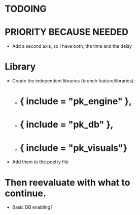 
# TODOING

# PRIORITY BECAUSE NEEDED
- Add a second axis, so I have both, the time and the delay 

# Library
- Create the independent libraries (branch feature/libraries): 
  - #	{ include = "pk_engine" },
  - #	{ include = "pk_db" },
  - #    { include = "pk_visuals"}

- Add them to the poetry file 

# Then reevaluate with what to continue. 
  - Basic DB enabling? 

